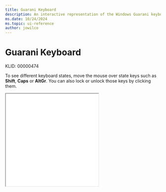 ```yaml
---
title: Guarani Keyboard
description: An interactive representation of the Windows Guarani keyboard. To see different keyboard states, click or move the mouse over the state keys.
ms.date: 10/24/2024
ms.topic: ui-reference
author: jowilco
---
```


# Guarani Keyboard

KLID: 00000474

To see different keyboard states, move the mouse over state keys such as **Shift**, **Caps** or **AltGr**. You can also lock or unlock those keys by clicking them.

<iframe src="kbdgn.html" height="300"></iframe>
